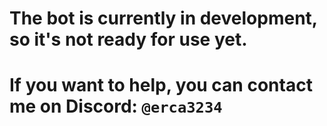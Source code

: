 # The bot is currently in development, so it's not ready for use yet.
# If you want to help, you can contact me on Discord: `@erca3234`